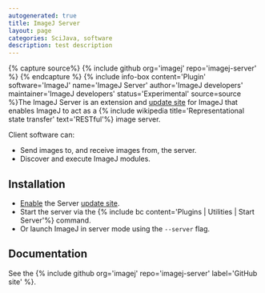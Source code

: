 ```yaml
---
autogenerated: true
title: ImageJ Server
layout: page
categories: SciJava, software
description: test description
---
```



{% capture source%}
{% include github org='imagej' repo='imagej-server' %}
{% endcapture %}
{% include info-box content='Plugin' software='ImageJ' name='ImageJ Server' author='ImageJ developers' maintainer='ImageJ developers' status='Experimental' source=source %}The ImageJ Server is an extension and [update site](Update_site) for ImageJ that enables ImageJ to act as a {% include wikipedia title='Representational state transfer' text='RESTful'%} image server.

Client software can:

-   Send images to, and receive images from, the server.
-   Discover and execute ImageJ modules.

Installation
------------

-   [Enable](/update-sites/following) the Server [update site](Update_site).
-   Start the server via the {% include bc content='Plugins | Utilities | Start Server'%} command.
-   Or launch ImageJ in server mode using the `--server` flag.

Documentation
-------------

See the {% include github org='imagej' repo='imagej-server' label='GitHub site' %}.
